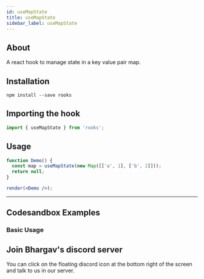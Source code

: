 ```yaml
---
id: useMapState
title: useMapState
sidebar_label: useMapState
---
```


## About

A react hook to manage state in a key value pair map.

[//]: # 'Main'

## Installation

    npm install --save rooks

## Importing the hook

```javascript
import { useMapState } from 'rooks';
```

## Usage

```jsx
function Demo() {
  const map = useMapState(new Map([['a', 1], ['b', 2]]));
  return null;
}

render(<Demo />);
```

---

## Codesandbox Examples

### Basic Usage

## Join Bhargav's discord server

You can click on the floating discord icon at the bottom right of the screen and talk to us in our server.
